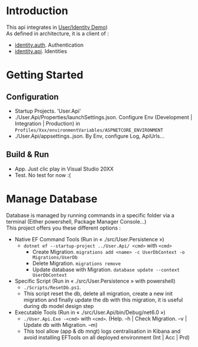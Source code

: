 # Introduction 
This api integrates in [User/Identity Demo](Todo:DocLink))  
As defined in architecture, it is a client of :
* [identity.auth](Todo). Authentication
* [identity.api](Todo). Identities

# Getting Started

## Configuration
* Startup Projects. 'User.Api'
* ./User.Api/Properties/launchSettings.json. Configure Env (Development | Integration | Production) in `Profiles/Xxx/environmentVariables/ASPNETCORE_ENVIRONMENT`
* ./User.Api/appsettings.<env>.json. By Env, configure Log, ApiUrls... 

## Build & Run
* App. Just clic play in Visual Studio 20XX
* Test. No test for now :(

# Manage Database
Database is managed by running commands in a specific folder via a terminal (Either powershell, Package Manager Console...)  
This project offers you these different options :

* Native EF Command Tools (Run in « ./src/User.Persistence »)
  * `dotnet ef --startup-project ../User.Api/ <cmd>` with `<cmd>`
    * Create Migration. `migrations add <name> -c UserDbContext -o Migrations/UserDb`
    * Delete Migration. `migrations remove`
    * Update database with Migration. `database update --context UserDbContext`
* Specific Script (Run in « ./src/User.Persistence » with powershell)
  * `./Scripts/ResetDb.ps1`. 
  * This script reset the db, delete all migration, create a new init migration and finally update the db with this migration, it is useful during db model design step  
* Executable Tools (Run in « ./src/User.Api/bin/Debug/net6.0 »)
  * `./User.Api.Exe -<cmd>` with `<cmd>`. (Help. –h | Check Migration. –v | Update db with Migration. –m)
  * This tool allow (app & db mngt) logs centralisation in Kibana and avoid installing EFTools on all deployed environment (Int | Acc | Prd)